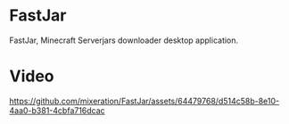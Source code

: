 # FastJar
FastJar, Minecraft Serverjars downloader desktop application.

# Video
https://github.com/mixeration/FastJar/assets/64479768/d514c58b-8e10-4aa0-b381-4cbfa716dcac

